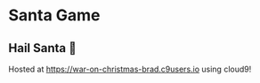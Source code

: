 # Santa Game
## Hail Santa :santa:

Hosted at https://war-on-christmas-brad.c9users.io using cloud9!
